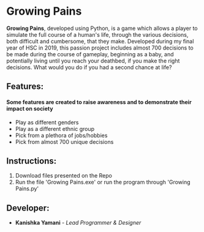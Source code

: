 # Growing Pains
**Growing Pains**, developed using Python, is a game which allows a player to simulate the full course of a human's life, through the various decisions, both difficult and cumbersome, that they make. Developed during my final year of HSC in 2019, this passion project includes almost 700 decisions to be made during the course of gameplay, beginning as a baby, and potentially living until you reach your deathbed, if you make the right decisions. What would you do if you had a second chance at life?  
## Features:  
#### Some features are created to raise awareness and to demonstrate their impact on society
- Play as different genders
- Play as a different ethnic group
- Pick from a plethora of jobs/hobbies
- Pick from almost 700 unique decisions
## Instructions:
1. Download files presented on the Repo
2. Run the file 'Growing Pains.exe' or run the program through 'Growing Pains.py'
## Developer:
- **Kanishka Yamani** - *Lead Programmer & Designer*

